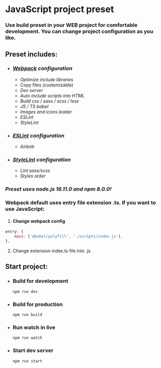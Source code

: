 # JavaScript project preset #

### Use build preset in your WEB project for comfortable development. You can change project configuration as you like.
## Preset includes:
* ### *[Webpack](https://webpack.js.org/) configuration*
   * *Optimize include libraries*
   * Copy files (customizable)
   * *Dev server*
   * *Auto include scripts into HTML*
   * *Build css / sass / scss / less*
   * *JS / TS babel*
   * *Images and icons loader*
   * *ESLint*
   * *StyleLint*
* ### *[ESLint](https://eslint.org/) configuration*
   * *Airbnb*
* ### *[StyleLint](https://stylelint.io/) configuration*
   * *Lint sass/scss*
   * *Styles order*
### *Preset uses node.js 16.11.0 and npm 8.0.0!*
### Webpack default uses entry file extension .ts. If you want to use JavaScript:
 1. #### Change webpack config
```javascript
entry: {
    main: ['@babel/polyfill', './scripts/index.js'],
},
```
2. Change extension index.ts file into .js 
## Start project:
   * ### Build for development 
      ```npm run dev```
   * ### Build for production
      ```npm run build```
   * ### Run watch in live
      ```npm run watch```
   * ### Start dev server
      ```npm run start```
